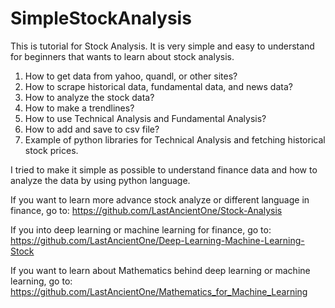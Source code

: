 # SimpleStockAnalysis

This is tutorial for Stock Analysis. It is very simple and easy to understand for beginners that wants to learn about stock analysis.

1. How to get data from yahoo, quandl, or other sites?
2. How to scrape historical data, fundamental data, and news data?
3. How to analyze the stock data?
4. How to make a trendlines?
5. How to use Technical Analysis and Fundamental Analysis?
6. How to add and save to csv file?
7. Example of python libraries for Technical Analysis and fetching historical stock prices.

I tried to make it simple as possible to understand finance data and how to analyze the data by using python language.


If you want to learn more advance stock analyze or different language in finance, go to:
https://github.com/LastAncientOne/Stock-Analysis

If you into deep learning or machine learning for finance, go to:
https://github.com/LastAncientOne/Deep-Learning-Machine-Learning-Stock

If you want to learn about Mathematics behind deep learning or machine learning, go to:
https://github.com/LastAncientOne/Mathematics_for_Machine_Learning
